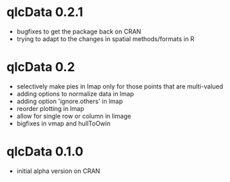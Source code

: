 # qlcData 0.2.1

* bugfixes to get the package back on CRAN
* trying to adapt to the changes in spatial methods/formats in R

# qlcData 0.2

* selectively make pies in lmap only for those points that are multi-valued
* adding options to normalize data in lmap
* adding option 'ignore.others' in lmap
* reorder plotting in lmap
* allow for single row or column in limage
* bigfixes in vmap and hullToOwin

# qlcData 0.1.0

* initial alpha version on CRAN

